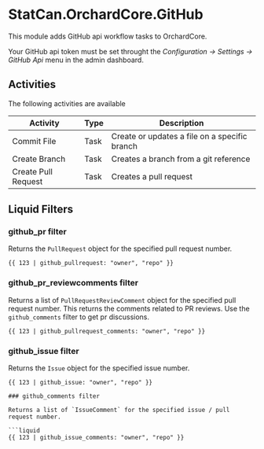 # StatCan.OrchardCore.GitHub

This module adds GitHub api workflow tasks to OrchardCore.

Your GitHub api token must be set throught the _Configuration -> Settings -> GitHub Api_ menu in the admin dashboard.

## Activities

The following activities are available

| Activity | Type | Description |
| -------- | ---- | ----------- |
| Commit File | Task | Create or updates a file on a specific branch |
| Create Branch | Task | Creates a branch from a git reference |
| Create Pull Request | Task | Creates a pull request |


## Liquid Filters

### github_pr filter

Returns the `PullRequest` object for the specified pull request number.

```liquid
{{ 123 | github_pullrequest: "owner", "repo" }}
```

### github_pr_reviewcomments filter

Returns a list of `PullRequestReviewComment` object for the specified pull request number.
This returns the comments related to PR reviews. Use the `github_comments` filter to get pr discussions.

```liquid
{{ 123 | github_pullrequest_comments: "owner", "repo" }}
```

### github_issue filter

Returns the `Issue` object for the specified issue number.

```liquid
{{ 123 | github_issue: "owner", "repo" }}

### github_comments filter

Returns a list of `IssueComment` for the specified issue / pull request number.

```liquid
{{ 123 | github_issue_comments: "owner", "repo" }}
```